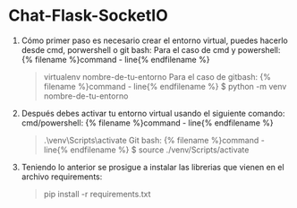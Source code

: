 # Chat-Flask-SocketIO
1. Cómo primer paso es necesario crear el entorno virtual, puedes hacerlo desde cmd, porwershell o git bash:
    Para el caso de cmd y powershell:
    {% filename %}command - line{% endfilename %}
    > virtualenv nombre-de-tu-entorno
    Para el caso de gitbash:
    {% filename %}command - line{% endfilename %}
    $ python -m venv nombre-de-tu-entorno
2. Después debes activar tu entorno virtual usando el siguiente comando:
    cmd/powershell:
    {% filename %}command - line{% endfilename %}
    > .\venv\Scripts\activate
    Git bash:
    {% filename %}command - line{% endfilename %}
    $ source ./venv/Scripts/activate
3. Teniendo lo anterior se prosigue a instalar las librerias que vienen en el archivo requirements:
    > pip install -r requirements.txt